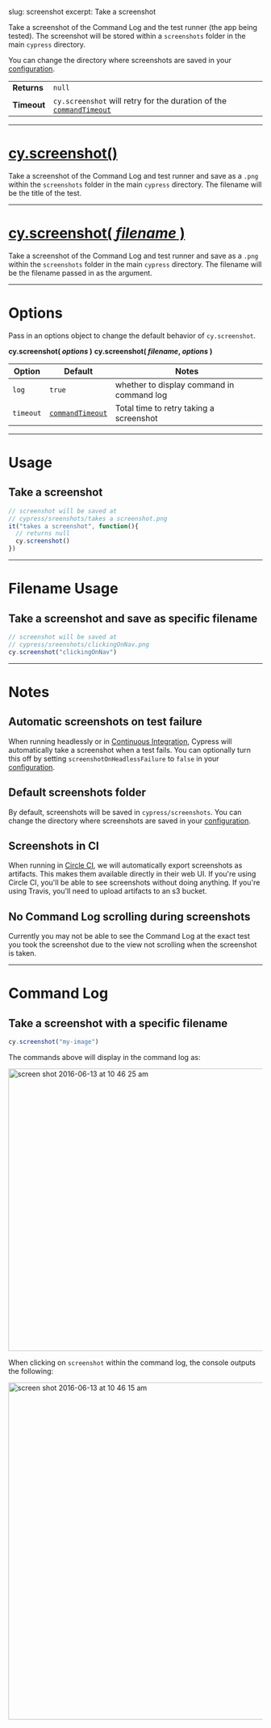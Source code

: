 slug: screenshot
excerpt: Take a screenshot

Take a screenshot of the Command Log and the test runner (the app being tested). The screenshot will be stored within a `screenshots` folder in the main `cypress` directory.

You can change the directory where screenshots are saved in your [configuration](https://on.cypress.io/guides/configuration#section-folders).

| | |
|--- | --- |
| **Returns** | `null` |
| **Timeout** | `cy.screenshot` will retry for the duration of the [`commandTimeout`](https://on.cypress.io/guides/configuration#section-timeouts) |

***

# [cy.screenshot()](#section-usage)

Take a screenshot of the Command Log and test runner and save as a `.png` within the `screenshots` folder in the main `cypress` directory. The filename will be the title of the test.

***

# [cy.screenshot( *filename* )](#section-filename-usage)

Take a screenshot of the Command Log and test runner and save as a `.png` within the `screenshots` folder in the main `cypress` directory. The filename will be the filename passed in as the argument.

***

# Options

Pass in an options object to change the default behavior of `cy.screenshot`.

**cy.screenshot( *options* )**
**cy.screenshot( *filename*, *options* )**

Option | Default | Notes
--- | --- | ---
`log` | `true` | whether to display command in command log
`timeout` | [`commandTimeout`](https://on.cypress.io/guides/configuration#section-timeouts) | Total time to retry taking a screenshot

***

# Usage

## Take a screenshot

```javascript
// screenshot will be saved at
// cypress/sreenshots/takes a screenshot.png
it("takes a screenshot", function(){
  // returns null
  cy.screenshot()
})
```

***

# Filename Usage

## Take a screenshot and save as specific filename

```javascript
// screenshot will be saved at
// cypress/sreenshots/clickingOnNav.png
cy.screenshot("clickingOnNav")
```

***

# Notes

## Automatic screenshots on test failure

When running headlessly or in [Continuous Integration](https://on.cypress.io/guides/continuous-integration), Cypress will automatically take a screenshot when a test fails. You can optionally turn this off by setting `screenshotOnHeadlessFailure` to `false` in your [configuration](https://on.cypress.io/guides/configuration).

## Default screenshots folder

By default, screenshots will be saved in `cypress/screenshots`. You can change the directory where screenshots are saved in your [configuration](https://on.cypress.io/guides/configuration#section-folders).

## Screenshots in CI

When running in [Circle CI](https://circleci.com/), we will automatically export screenshots as artifacts. This makes them available directly in their web UI. If you're using Circle CI, you'll be able to see screenshots without doing anything. If you're using Travis, you'll need to upload artifacts to an s3 bucket.

## No Command Log scrolling during screenshots

 Currently you may not be able to see the Command Log at the exact test you took the screenshot due to the view not scrolling when the screenshot is taken.

***

# Command Log

## Take a screenshot with a specific filename

```javascript
cy.screenshot("my-image")
```

The commands above will display in the command log as:

<img width="559" alt="screen shot 2016-06-13 at 10 46 25 am" src="https://cloud.githubusercontent.com/assets/1271364/16012082/ded7af6c-3155-11e6-83cb-b0dcb6f850a7.png">

When clicking on `screenshot` within the command log, the console outputs the following:

<img width="667" alt="screen shot 2016-06-13 at 10 46 15 am" src="https://cloud.githubusercontent.com/assets/1271364/16012081/ded22a2e-3155-11e6-8303-0f1ec64e209b.png">